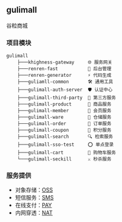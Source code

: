 ## gulimall

谷粒商城



### 项目模块

```
gulimall 
    ├───khighness-gateway     🌐 服务网关
    ├───renren-fast           🚀 后台管理
    ├───renren-generator      ⚡ 代码生成       
    ├───guliamll-common       🛠️ 通用工具
    ├───gulimall-auth-server  🛡️ 认证中心
    ├───gulimall-third-party  🌠 第三方服务
    ├───gulimall-product      📱 商品服务
    ├───gulimall-member       🤖 会员服务
    ├───gulimall-ware         🏬 仓储服务
    ├───gulimall-order        🧾 订单服务
    ├───gulimall-coupon       🧊 积分服务
    ├───gulimall-search       🔍 检索服务
    ├───gulimall-sso-test     ⭕ 单点登录
    ├───gulimall-cart         🚛 购物车服务
    └───gulimall-seckill      ⚔️ 秒杀服务
```



### 服务提供

- 对象存储：[OSS](https://oss.console.aliyun.com/overview)
- 短信服务：[SMS](https://market.aliyun.com/products/57126001/cmapi00039729.html)
- 在线支付：[PAY](https://opendocs.alipay.com/common/02kkv7)
- 内网穿透：[NAT](https://natapp.cn)

